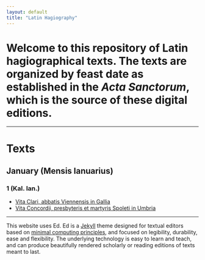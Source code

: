 ```yaml
---
layout: default
title: "Latin Hagiography"
---
```


# Welcome to this repository of Latin hagiographical texts. The texts are organized by feast date as established in the *Acta Sanctorum*, which is the source of these digital editions. 


---


# Texts

## January (Mensis Ianuarius)

### 1 (Kal. Ian.)

- [Vita Clari, abbatis Viennensis in Gallia](https://cjkoepke1.github.io/tutorial/texts/vita-clari/)
- [Vita Concordii, presbyteris et martyris Spoleti in Umbria](https://cjkoepke1.github.io/tutorial/texts/vita-concordii/)

---

This website uses Ed. Ed is a [Jekyll](https://jekyllrb.com/) theme designed for textual editors based on [minimal computing principles](http://go-dh.github.io/mincomp/), and focused on legibility, durability, ease and flexibility. The underlying technology is easy to learn and teach, and can produce beautifully rendered scholarly or reading editions of texts meant to last.
